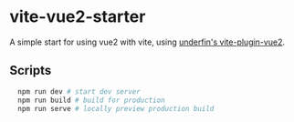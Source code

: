 # vite-vue2-starter

A simple start for using vue2 with vite, using [underfin's vite-plugin-vue2](https://github.com/underfin/vite-plugin-vue2).

## Scripts

```bash
  npm run dev # start dev server
  npm run build # build for production
  npm run serve # locally preview production build
```
